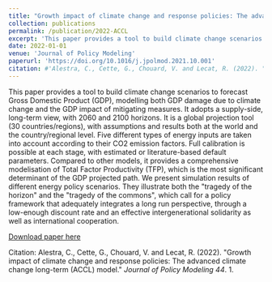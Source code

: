 ```yaml
---
title: "Growth impact of climate change and response policies: The advanced climate change long-term (ACCL) model."
collection: publications
permalink: /publication/2022-ACCL
excerpt: 'This paper provides a tool to build climate change scenarios to forecast Gross Domestic Product (GDP), modelling both GDP damage due to climate change and the GDP impact of mitigating measures. It adopts a supply-side, long-term view, with 2060 and 2100 horizons. It is a global projection tool (30 countries/regions), with assumptions and results both at the world and the country/regional level. Five different types of energy inputs are taken into account according to their CO2 emission factors. Full calibration is possible at each stage, with estimated or literature-based default parameters. Compared to other models, it provides a comprehensive modelisation of Total Factor Productivity (TFP), which is the most significant determinant of the GDP projected path. We present simulation results of different energy policy scenarios. They illustrate both the "tragedy of the horizon" and the "tragedy of the commons", which call for a policy framework that adequately integrates a long run perspective, through a low-enough discount rate and an effective intergenerational solidarity as well as international cooperation.'
date: 2022-01-01
venue: 'Journal of Policy Modeling'
paperurl: 'https://doi.org/10.1016/j.jpolmod.2021.10.001'
citation: #'Alestra, C., Cette, G., Chouard, V. and Lecat, R. (2022). "Growth impact of climate change and response policies: The advanced climate change long-term (ACCL) model." <i>Journal of Policy Modeling </i>44.1.'
---
```

This paper provides a tool to build climate change scenarios to forecast Gross Domestic Product (GDP), modelling both GDP damage due to climate change and the GDP impact of mitigating measures. It adopts a supply-side, long-term view, with 2060 and 2100 horizons. It is a global projection tool (30 countries/regions), with assumptions and results both at the world and the country/regional level. Five different types of energy inputs are taken into account according to their CO2 emission factors. Full calibration is possible at each stage, with estimated or literature-based default parameters. Compared to other models, it provides a comprehensive modelisation of Total Factor Productivity (TFP), which is the most significant determinant of the GDP projected path. We present simulation results of different energy policy scenarios. They illustrate both the "tragedy of the horizon" and the "tragedy of the commons", which call for a policy framework that adequately integrates a long run perspective, through a low-enough discount rate and an effective intergenerational solidarity as well as international cooperation.

[Download paper here](https://doi.org/10.1016/j.jpolmod.2021.10.001)

Citation: Alestra, C., Cette, G., Chouard, V. and Lecat, R. (2022). "Growth impact of climate change and response policies: The advanced climate change long-term (ACCL) model." <i>Journal of Policy Modeling 44</i>. 1.
